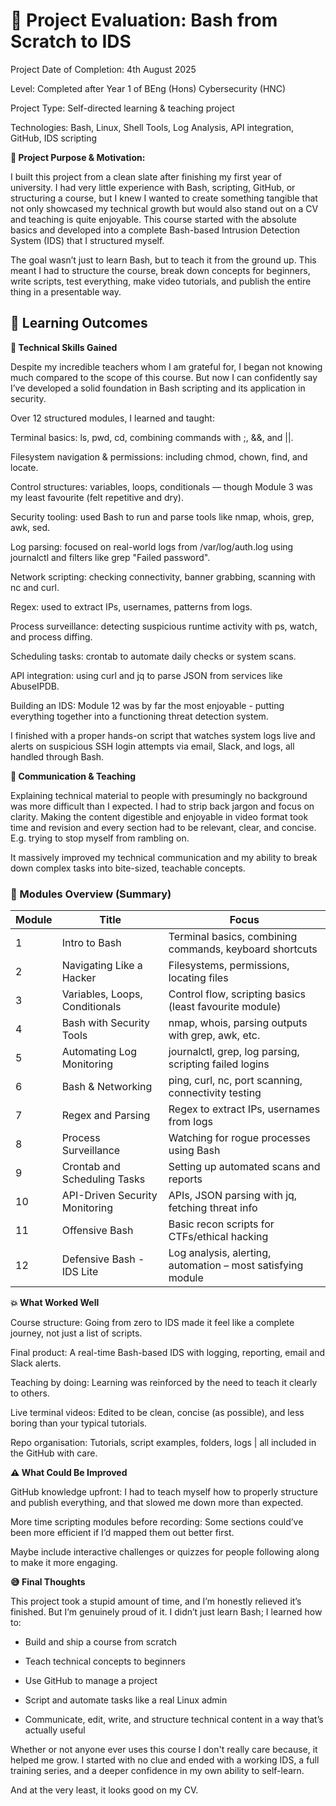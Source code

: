 # 📘 Project Evaluation: Bash from Scratch to IDS

Project Date of Completion: 4th August 2025

Level: Completed after Year 1 of BEng (Hons) Cybersecurity (HNC)

Project Type: Self-directed learning & teaching project

Technologies: Bash, Linux, Shell Tools, Log Analysis, API integration, GitHub, IDS scripting

**📢 Project Purpose & Motivation:**

I built this project from a clean slate after finishing my first year of university. I had very little experience with Bash, scripting, GitHub, or structuring a course, but I knew I wanted to create something tangible that not only showcased my technical growth but would also stand out on a CV and teaching is quite enjoyable. This course started with the absolute basics and developed into a complete Bash-based Intrusion Detection System (IDS) that I structured myself.

The goal wasn’t just to learn Bash, but to teach it from the ground up. This meant I had to structure the course, break down concepts for beginners, write scripts, test everything, make video tutorials, and publish the entire thing in a presentable way.

## 🔁 Learning Outcomes

**🔧 Technical Skills Gained**

Despite my incredible teachers whom I am grateful for, I began not knowing much compared to the scope of this course. But now I can confidently say I’ve developed a solid foundation in Bash scripting and its application in security.

Over 12 structured modules, I learned and taught:

Terminal basics: ls, pwd, cd, combining commands with ;, &&, and ||.

Filesystem navigation & permissions: including chmod, chown, find, and locate.

Control structures: variables, loops, conditionals — though Module 3 was my least favourite (felt repetitive and dry).

Security tooling: used Bash to run and parse tools like nmap, whois, grep, awk, sed.

Log parsing: focused on real-world logs from /var/log/auth.log using journalctl and filters like grep "Failed password".

Network scripting: checking connectivity, banner grabbing, scanning with nc and curl.

Regex: used to extract IPs, usernames, patterns from logs.

Process surveillance: detecting suspicious runtime activity with ps, watch, and process diffing.

Scheduling tasks: crontab to automate daily checks or system scans.

API integration: using curl and jq to parse JSON from services like AbuseIPDB.

Building an IDS: Module 12 was by far the most enjoyable - putting everything together into a functioning threat detection system.

I finished with a proper hands-on script that watches system logs live and alerts on suspicious SSH login attempts via email, Slack, and logs, all handled through Bash.

**💬 Communication & Teaching**

Explaining technical material to people with presumingly no background was more difficult than I expected. I had to strip back jargon and focus on clarity. Making the content digestible and enjoyable in video format took time and revision and every section had to be relevant, clear, and concise. E.g. trying to stop myself from rambling on.

It massively improved my technical communication and my ability to break down complex tasks into bite-sized, teachable concepts.

### 🧪 Modules Overview (Summary)

| Module | Title                            | Focus                                                             |
|--------|----------------------------------|-------------------------------------------------------------------|
| 1      | Intro to Bash                    | Terminal basics, combining commands, keyboard shortcuts           |
| 2      | Navigating Like a Hacker         | Filesystems, permissions, locating files                          |
| 3      | Variables, Loops, Conditionals   | Control flow, scripting basics (least favourite module)           |
| 4      | Bash with Security Tools         | nmap, whois, parsing outputs with grep, awk, etc.                 |
| 5      | Automating Log Monitoring        | journalctl, grep, log parsing, scripting failed logins            |
| 6      | Bash & Networking                | ping, curl, nc, port scanning, connectivity testing               |
| 7      | Regex and Parsing                | Regex to extract IPs, usernames from logs                         |
| 8      | Process Surveillance             | Watching for rogue processes using Bash                           |
| 9      | Crontab and Scheduling Tasks     | Setting up automated scans and reports                            |
| 10     | API-Driven Security Monitoring   | APIs, JSON parsing with jq, fetching threat info                  |
| 11     | Offensive Bash                   | Basic recon scripts for CTFs/ethical hacking                      |
| 12     | Defensive Bash - IDS Lite        | Log analysis, alerting, automation – most satisfying module       |


**💥 What Worked Well**

Course structure: Going from zero to IDS made it feel like a complete journey, not just a list of scripts.

Final product: A real-time Bash-based IDS with logging, reporting, email and Slack alerts.

Teaching by doing: Learning was reinforced by the need to teach it clearly to others.

Live terminal videos: Edited to be clean, concise (as possible), and less boring than your typical tutorials.

Repo organisation: Tutorials, script examples, folders, logs | all included in the GitHub with care.

**⚠️ What Could Be Improved**

GitHub knowledge upfront: I had to teach myself how to properly structure and publish everything, and that slowed me down more than expected.

More time scripting modules before recording: Some sections could’ve been more efficient if I’d mapped them out better first.

Maybe include interactive challenges or quizzes for people following along to make it more engaging.

**😅 Final Thoughts**

This project took a stupid amount of time, and I’m honestly relieved it’s finished. But I’m genuinely proud of it. I didn’t just learn Bash; I learned how to:

- Build and ship a course from scratch

- Teach technical concepts to beginners

- Use GitHub to manage a project

- Script and automate tasks like a real Linux admin

- Communicate, edit, write, and structure technical content in a way that’s actually useful

Whether or not anyone ever uses this course I don't really care because, it helped me grow. I started with no clue and ended with a working IDS, a full training series, and a deeper confidence in my own ability to self-learn.

And at the very least, it looks good on my CV.
